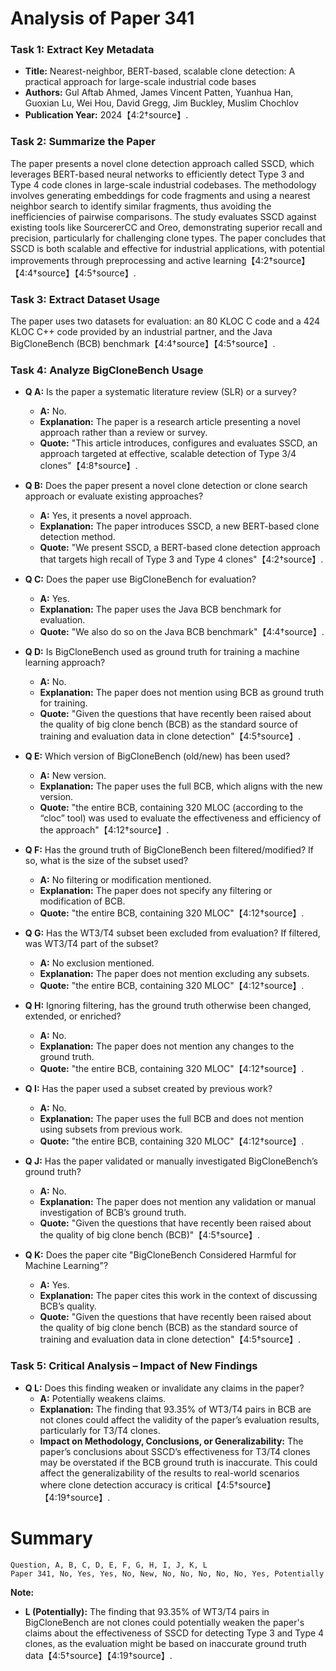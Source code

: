 # Analysis of Paper 341

### Task 1: Extract Key Metadata

- **Title:** Nearest-neighbor, BERT-based, scalable clone detection: A practical approach for large-scale industrial code bases
- **Authors:** Gul Aftab Ahmed, James Vincent Patten, Yuanhua Han, Guoxian Lu, Wei Hou, David Gregg, Jim Buckley, Muslim Chochlov
- **Publication Year:** 2024【4:2†source】.

### Task 2: Summarize the Paper

The paper presents a novel clone detection approach called SSCD, which leverages BERT-based neural networks to efficiently detect Type 3 and Type 4 code clones in large-scale industrial codebases. The methodology involves generating embeddings for code fragments and using a nearest neighbor search to identify similar fragments, thus avoiding the inefficiencies of pairwise comparisons. The study evaluates SSCD against existing tools like SourcererCC and Oreo, demonstrating superior recall and precision, particularly for challenging clone types. The paper concludes that SSCD is both scalable and effective for industrial applications, with potential improvements through preprocessing and active learning【4:2†source】【4:4†source】【4:5†source】.

### Task 3: Extract Dataset Usage

The paper uses two datasets for evaluation: an 80 KLOC C code and a 424 KLOC C++ code provided by an industrial partner, and the Java BigCloneBench (BCB) benchmark【4:4†source】【4:5†source】.

### Task 4: Analyze BigCloneBench Usage

- **Q A:** Is the paper a systematic literature review (SLR) or a survey?
  - **A:** No.
  - **Explanation:** The paper is a research article presenting a novel approach rather than a review or survey.
  - **Quote:** "This article introduces, configures and evaluates SSCD, an approach targeted at effective, scalable detection of Type 3/4 clones"【4:8†source】.

- **Q B:** Does the paper present a novel clone detection or clone search approach or evaluate existing approaches?
  - **A:** Yes, it presents a novel approach.
  - **Explanation:** The paper introduces SSCD, a new BERT-based clone detection method.
  - **Quote:** "We present SSCD, a BERT-based clone detection approach that targets high recall of Type 3 and Type 4 clones"【4:2†source】.

- **Q C:** Does the paper use BigCloneBench for evaluation?
  - **A:** Yes.
  - **Explanation:** The paper uses the Java BCB benchmark for evaluation.
  - **Quote:** "We also do so on the Java BCB benchmark"【4:4†source】.

- **Q D:** Is BigCloneBench used as ground truth for training a machine learning approach?
  - **A:** No.
  - **Explanation:** The paper does not mention using BCB as ground truth for training.
  - **Quote:** "Given the questions that have recently been raised about the quality of big clone bench (BCB) as the standard source of training and evaluation data in clone detection"【4:5†source】.

- **Q E:** Which version of BigCloneBench (old/new) has been used?
  - **A:** New version.
  - **Explanation:** The paper uses the full BCB, which aligns with the new version.
  - **Quote:** "the entire BCB, containing 320 MLOC (according to the “cloc” tool) was used to evaluate the effectiveness and efficiency of the approach"【4:12†source】.

- **Q F:** Has the ground truth of BigCloneBench been filtered/modified? If so, what is the size of the subset used?
  - **A:** No filtering or modification mentioned.
  - **Explanation:** The paper does not specify any filtering or modification of BCB.
  - **Quote:** "the entire BCB, containing 320 MLOC"【4:12†source】.

- **Q G:** Has the WT3/T4 subset been excluded from evaluation? If filtered, was WT3/T4 part of the subset?
  - **A:** No exclusion mentioned.
  - **Explanation:** The paper does not mention excluding any subsets.
  - **Quote:** "the entire BCB, containing 320 MLOC"【4:12†source】.

- **Q H:** Ignoring filtering, has the ground truth otherwise been changed, extended, or enriched?
  - **A:** No.
  - **Explanation:** The paper does not mention any changes to the ground truth.
  - **Quote:** "the entire BCB, containing 320 MLOC"【4:12†source】.

- **Q I:** Has the paper used a subset created by previous work?
  - **A:** No.
  - **Explanation:** The paper uses the full BCB and does not mention using subsets from previous work.
  - **Quote:** "the entire BCB, containing 320 MLOC"【4:12†source】.

- **Q J:** Has the paper validated or manually investigated BigCloneBench’s ground truth?
  - **A:** No.
  - **Explanation:** The paper does not mention any validation or manual investigation of BCB’s ground truth.
  - **Quote:** "Given the questions that have recently been raised about the quality of big clone bench (BCB)"【4:5†source】.

- **Q K:** Does the paper cite "BigCloneBench Considered Harmful for Machine Learning"?
  - **A:** Yes.
  - **Explanation:** The paper cites this work in the context of discussing BCB’s quality.
  - **Quote:** "Given the questions that have recently been raised about the quality of big clone bench (BCB) as the standard source of training and evaluation data in clone detection"【4:5†source】.

### Task 5: Critical Analysis – Impact of New Findings

- **Q L:** Does this finding weaken or invalidate any claims in the paper?
  - **A:** Potentially weakens claims.
  - **Explanation:** The finding that 93.35% of WT3/T4 pairs in BCB are not clones could affect the validity of the paper’s evaluation results, particularly for T3/T4 clones.
  - **Impact on Methodology, Conclusions, or Generalizability:** The paper’s conclusions about SSCD’s effectiveness for T3/T4 clones may be overstated if the BCB ground truth is inaccurate. This could affect the generalizability of the results to real-world scenarios where clone detection accuracy is critical【4:5†source】【4:19†source】.

# Summary

```plaintext
Question, A, B, C, D, E, F, G, H, I, J, K, L
Paper 341, No, Yes, Yes, No, New, No, No, No, No, No, Yes, Potentially
```

**Note:**  
- **L (Potentially):** The finding that 93.35% of WT3/T4 pairs in BigCloneBench are not clones could potentially weaken the paper's claims about the effectiveness of SSCD for detecting Type 3 and Type 4 clones, as the evaluation might be based on inaccurate ground truth data【4:5†source】【4:19†source】.
